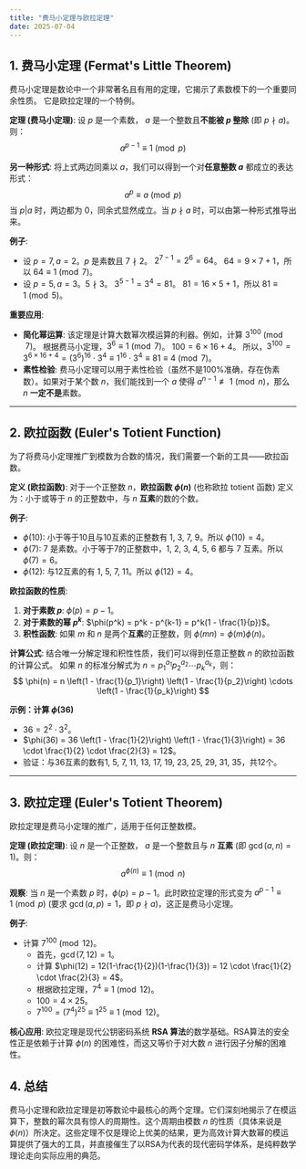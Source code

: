 ```yaml
---
title: "费马小定理与欧拉定理"
date: 2025-07-04
---
```


## 1. 费马小定理 (Fermat's Little Theorem)

费马小定理是数论中一个非常著名且有用的定理，它揭示了素数模下的一个重要同余性质。
它是欧拉定理的一个特例。

**定理 (费马小定理)**:
设 $p$ 是一个素数， $a$ 是一个整数且**不能被 $p$ 整除** (即 $p \nmid a$)。则：
$$ a^{p-1} \equiv 1 \pmod{p} $$

**另一种形式**:
将上式两边同乘以 $a$，我们可以得到一个对**任意整数 $a$** 都成立的表达形式：
$$ a^p \equiv a \pmod{p} $$
当 $p | a$ 时，两边都为 0，同余式显然成立。当 $p \nmid a$ 时，可以由第一种形式推导出来。

**例子**:

- 设 $p=7, a=2$。$p$ 是素数且 $7 \nmid 2$。
    $2^{7-1} = 2^6 = 64$。
    $64 = 9 \times 7 + 1$，所以 $64 \equiv 1 \pmod{7}$。
- 设 $p=5, a=3$。$5 \nmid 3$。
    $3^{5-1} = 3^4 = 81$。
    $81 = 16 \times 5 + 1$，所以 $81 \equiv 1 \pmod{5}$。

**重要应用**:

- **简化幂运算**: 该定理是计算大数幂次模运算的利器。例如，计算 $3^{100} \pmod{7}$。
    根据费马小定理，$3^6 \equiv 1 \pmod{7}$。
    $100 = 6 \times 16 + 4$。
    所以，$3^{100} = 3^{6 \times 16 + 4} = (3^6)^{16} \cdot 3^4 \equiv 1^{16} \cdot 3^4 \equiv 81 \equiv 4 \pmod{7}$。
- **素性检验**: 费马小定理可以用于素性检验（虽然不是100%准确，存在伪素数）。如果对于某个数 $n$，我们能找到一个 $a$ 使得 $a^{n-1} \not\equiv 1 \pmod{n}$，那么 $n$ **一定不是**素数。

---

## 2. 欧拉函数 (Euler's Totient Function)

为了将费马小定理推广到模数为合数的情况，我们需要一个新的工具——欧拉函数。

**定义 (欧拉函数)**:
对于一个正整数 $n$，**欧拉函数 $\phi(n)$** (也称欧拉 totient 函数) 定义为：小于或等于 $n$ 的正整数中，与 $n$ **互素**的数的个数。

**例子**:

- $\phi(10)$: 小于等于10且与10互素的正整数有 1, 3, 7, 9。所以 $\phi(10) = 4$。
- $\phi(7)$: 7 是素数。小于等于7的正整数中，1, 2, 3, 4, 5, 6 都与 7 互素。所以 $\phi(7) = 6$。
- $\phi(12)$: 与12互素的有 1, 5, 7, 11。所以 $\phi(12) = 4$。

**欧拉函数的性质**:

1. **对于素数 $p$**: $\phi(p) = p-1$。
2. **对于素数的幂 $p^k$**: $\phi(p^k) = p^k - p^{k-1} = p^k(1 - \frac{1}{p})$。
3. **积性函数**: 如果 $m$ 和 $n$ 是两个**互素**的正整数，则 $\phi(mn) = \phi(m)\phi(n)$。

**计算公式**:
结合唯一分解定理和积性性质，我们可以得到任意正整数 $n$ 的欧拉函数的计算公式。
如果 $n$ 的标准分解式为 $n = p_1^{a_1} p_2^{a_2} \cdots p_k^{a_k}$，则：
$$ \phi(n) = n \left(1 - \frac{1}{p_1}\right) \left(1 - \frac{1}{p_2}\right) \cdots \left(1 - \frac{1}{p_k}\right) $$

**示例：计算 $\phi(36)$**

- $36 = 2^2 \cdot 3^2$。
- $\phi(36) = 36 \left(1 - \frac{1}{2}\right) \left(1 - \frac{1}{3}\right) = 36 \cdot \frac{1}{2} \cdot \frac{2}{3} = 12$。
- 验证：与36互素的数有1, 5, 7, 11, 13, 17, 19, 23, 25, 29, 31, 35，共12个。

---

## 3. 欧拉定理 (Euler's Totient Theorem)

欧拉定理是费马小定理的推广，适用于任何正整数模。

**定理 (欧拉定理)**:
设 $n$ 是一个正整数， $a$ 是一个整数且与 $n$ **互素** (即 $\gcd(a, n)=1$)。则：
$$ a^{\phi(n)} \equiv 1 \pmod{n} $$

**观察**:
当 $n$ 是一个素数 $p$ 时，$\phi(p) = p-1$。此时欧拉定理的形式变为 $a^{p-1} \equiv 1 \pmod{p}$ (要求 $\gcd(a, p)=1$，即 $p \nmid a$)，这正是费马小定理。

**例子**:

- 计算 $7^{100} \pmod{12}$。
  - 首先，$\gcd(7, 12)=1$。
  - 计算 $\phi(12) = 12(1-\frac{1}{2})(1-\frac{1}{3}) = 12 \cdot \frac{1}{2} \cdot \frac{2}{3} = 4$。
  - 根据欧拉定理，$7^4 \equiv 1 \pmod{12}$。
  - $100 = 4 \times 25$。
  - $7^{100} = (7^4)^{25} \equiv 1^{25} \equiv 1 \pmod{12}$。

**核心应用**:
欧拉定理是现代公钥密码系统 **RSA 算法**的数学基础。RSA算法的安全性正是依赖于计算 $\phi(n)$ 的困难性，而这又等价于对大数 $n$ 进行因子分解的困难性。

## 4. 总结

费马小定理和欧拉定理是初等数论中最核心的两个定理。它们深刻地揭示了在模运算下，整数的幂次具有惊人的周期性。这个周期由模数 $n$ 的性质（具体来说是 $\phi(n)$）所决定。这些定理不仅是理论上优美的结果，更为高效计算大数幂的模运算提供了强大的工具，并直接催生了以RSA为代表的现代密码学体系，是纯粹数学理论走向实际应用的典范。
